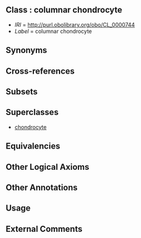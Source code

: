 
## Class : columnar chondrocyte

 * *IRI* = http://purl.obolibrary.org/obo/CL_0000744
 * *Label* = columnar chondrocyte

## Synonyms


## Cross-references


## Subsets


## Superclasses

 * [chondrocyte](../../CL/38/CL_0000138.md)

## Equivalencies


## Other Logical Axioms


## Other Annotations


## Usage


## External Comments


